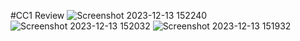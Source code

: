 #CC1 Review
![Screenshot 2023-12-13 152240](https://github.com/Srithasri/React_IRC/assets/125287386/448a9fb4-5847-49ab-ba50-0a39c4bf3afd)
![Screenshot 2023-12-13 152032](https://github.com/Srithasri/React_IRC/assets/125287386/c523fbb9-38dc-4534-b864-c2ef41b10c64)
![Screenshot 2023-12-13 151932](https://github.com/Srithasri/React_IRC/assets/125287386/2b368a60-2730-40e8-b4f3-37be2e3b0f62)
